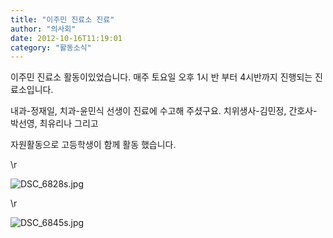 ```yaml
---
title: "이주민 진료소 진료"
author: "의사회"
date: 2012-10-16T11:19:01
category: "활동소식"
---
```


이주민 진료소 활동이있었습니다. 매주 토요일 오후 1시 반 부터 4시반까지 진행되는 진료소입니다.

내과-정재일, 치과-윤민식 선생이 진료에 수고해 주셨구요. 치위생사-김민정, 간호사- 박선영, 최유리나 그리고

자원활동으로 고등학생이 함께 활동 했습니다.

\r

![DSC_6828s.jpg](/files/attach/images/2318/212/006/723728dc8066ffbdaea9fbfb67e4f501.jpg)

\r

![DSC_6845s.jpg](/files/attach/images/2318/212/006/51ff093133218f78171d493ba32702fe.jpg)
